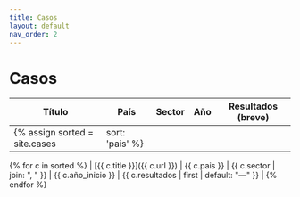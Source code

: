 ```yaml
---
title: Casos
layout: default
nav_order: 2
---
```


# Casos

| Título | País | Sector | Año | Resultados (breve) |
|---|---|---|---:|---|
{% assign sorted = site.cases | sort: 'pais' %}
{% for c in sorted %}
| [{{ c.title }}]({{ c.url }}) | {{ c.pais }} | {{ c.sector | join: ", " }} | {{ c.año_inicio }} | {{ c.resultados | first | default: "—" }} |
{% endfor %}
